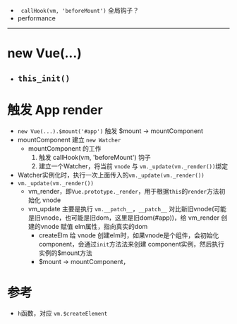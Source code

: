 - ` callHook(vm, 'beforeMount')` 全局钩子？
- performance




---

# new Vue(...)
- `this_init()`
  - 

# 触发 App render
- `new Vue(...).$mount('#app')` 触发 $mount -> mountComponent
- mountComponent 建立 `new Watcher`
  - mountComponent 的工作
    1. 触发 callHook(vm, 'beforeMount') 钩子
    2. 建立一个Watcher，将当前 `vnode` 与 `vm._update(vm._render())`绑定
- Watcher实例化时，执行一次上面传入的`vm._update(vm._render())`
- `vm._update(vm._render())`
  - vm_render，即`Vue.prototype._render`，用于根据`this`的`render`方法初始化 vnode
  - vm_update 主要是执行 `vm.__patch__`，`__patch__` 对比新旧vnode(可能是旧vnode，也可能是旧dom，这里是旧dom(#app))，给 vm_render 创建的vnode 赋值 elm属性，指向真实的dom
     - createElm 给 vnode 创建elm时，如果vnode是个组件，会初始化component，会通过`init`方法法来创建 component实例，然后执行实例的$mount方法
     - $mount -> mountComponent，



# 参考
- `h`函数，对应 `vm.$createElement`
